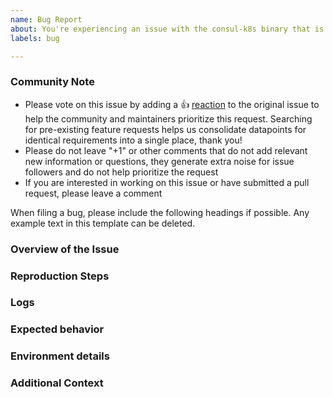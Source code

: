 ```yaml
---
name: Bug Report
about: You're experiencing an issue with the consul-k8s binary that is different than the documented behavior.
labels: bug

---
```


<!--- Please keep this note for the community --->

### Community Note

* Please vote on this issue by adding a 👍 [reaction](https://blog.github.com/2016-03-10-add-reactions-to-pull-requests-issues-and-comments/) to the original issue to help the community and maintainers prioritize this request. Searching for pre-existing feature requests helps us consolidate datapoints for identical requirements into a single place, thank you!
* Please do not leave "+1" or other comments that do not add relevant new information or questions, they generate extra noise for issue followers and do not help prioritize the request
* If you are interested in working on this issue or have submitted a pull request, please leave a comment

<!--- Thank you for keeping this note for the community --->

When filing a bug, please include the following headings if possible. Any example text in this template can be deleted.

### Overview of the Issue

<!--- Please describe the issue you are having and how you encountered the problem. --->

### Reproduction Steps

<!--- In order to effectively and quickly resolve the issue, please provide exact steps that allow us the reproduce the problem. If no steps are provided, then it will likely take longer to get the issue resolved.  --->

### Logs

<!---

Provide log files from consul-k8s or other components. 

<details>
  <summary>consul-k8s logs</summary>

```
output from 'kubectl logs' in consul-k8s and/or other relevant components
```

</details>
--->

### Expected behavior

<!--- What was the expected result after following the reproduction steps? --->

### Environment details

<!---

If not already included, please provide the following:
- `consul-k8s` version:
- `consul-helm` version:
- `values.yaml` used to deploy the helm chart:

Any other information you can provide about the environment/deployment.

--->

### Additional Context

<!---
Additional context on the problem. Docs, links to blogs, or other material that lead you to discover this issue or were helpful in troubleshooting the issue. 
--->
